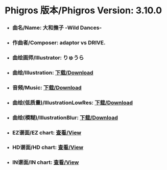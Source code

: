 
# Phigros 版本/Phigros Version:  3.10.0

- ### __曲名/Name:  大和撫子 -Wild Dances-__

- ### __作曲者/Composer:  adaptor vs DRIVE.__

- ### __曲绘画师/Illustrator:  りゅうら__

- ### __曲绘/Illustration:  [下载/Download](https://github.com/Po6647A/PAR/releases/download/3.10.0/1080.png)__

- ### __音频/Music:  [下载/Download](https://github.com/Po6647A/PAR/releases/download/3.10.0/1861.ogg)__

- ### __曲绘(低质量)/IllustrationLowRes:  [下载/Download](https://github.com/Po6647A/PAR/releases/download/3.10.0/1572.png)__

- ### __曲绘(模糊)/IllustrationBlur:  [下载/Download](https://github.com/Po6647A/PAR/releases/download/3.10.0/1326.png)__


- ### __EZ谱面/EZ chart:  [查看/View](./EZ.json/index.html)__

- ### __HD谱面/HD chart:  [查看/View](./HD.json/index.html)__

- ### __IN谱面/IN chart:  [查看/View](./IN.json/index.html)__
